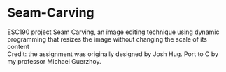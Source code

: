 # Seam-Carving
ESC190 project Seam Carving, an image editing technique using dynamic programming that resizes the image without changing the scale of its content <br />
Credit: the assignment was originally designed by Josh Hug. Port to C by my professor Michael Guerzhoy.

